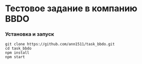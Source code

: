 # Тестовое задание в компанию BBDO

### Установка и запуск

```(bash)
git clone https://github.com/ann1511/task_bbdo.git
cd task_bbdo
npm install
npm start
```